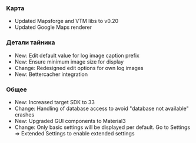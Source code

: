 ### Карта
- Updated Mapsforge and VTM libs to v0.20
- Updated Google Maps renderer

### Детали тайника
- New: Edit default value for log image caption prefix
- New: Ensure minimum image size for display
- Change: Redesigned edit options for own log images
- New: Bettercacher integration

### Общее
- New: Increased target SDK to 33
- Change: Handling of database access to avoid "database not available" crashes
- New: Upgraded GUI components to Material3
- Change: Only basic settings will be displayed per default. Go to Settings => Extended Settings to enable extended settings
